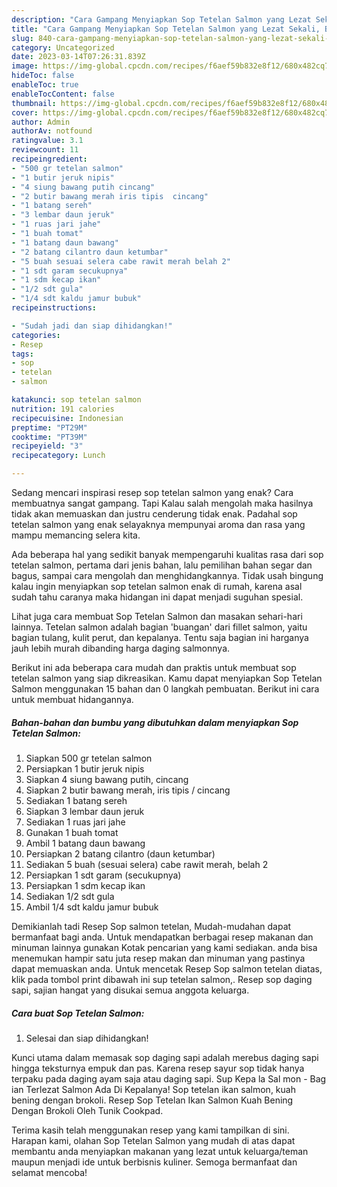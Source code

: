 ```yaml
---
description: "Cara Gampang Menyiapkan Sop Tetelan Salmon yang Lezat Sekali, Buat Buka Puasa Enak"
title: "Cara Gampang Menyiapkan Sop Tetelan Salmon yang Lezat Sekali, Buat Buka Puasa Enak"
slug: 840-cara-gampang-menyiapkan-sop-tetelan-salmon-yang-lezat-sekali-buat-buka-puasa-enak
category: Uncategorized
date: 2023-03-14T07:26:31.839Z
image: https://img-global.cpcdn.com/recipes/f6aef59b832e8f12/680x482cq70/sop-tetelan-salmon-foto-resep-utama.jpg
hideToc: false
enableToc: true
enableTocContent: false
thumbnail: https://img-global.cpcdn.com/recipes/f6aef59b832e8f12/680x482cq70/sop-tetelan-salmon-foto-resep-utama.jpg
cover: https://img-global.cpcdn.com/recipes/f6aef59b832e8f12/680x482cq70/sop-tetelan-salmon-foto-resep-utama.jpg
author: Admin
authorAv: notfound
ratingvalue: 3.1
reviewcount: 11
recipeingredient:
- "500 gr tetelan salmon"
- "1 butir jeruk nipis"
- "4 siung bawang putih cincang"
- "2 butir bawang merah iris tipis  cincang"
- "1 batang sereh"
- "3 lembar daun jeruk"
- "1 ruas jari jahe"
- "1 buah tomat"
- "1 batang daun bawang"
- "2 batang cilantro daun ketumbar"
- "5 buah sesuai selera cabe rawit merah belah 2"
- "1 sdt garam secukupnya"
- "1 sdm kecap ikan"
- "1/2 sdt gula"
- "1/4 sdt kaldu jamur bubuk"
recipeinstructions:

- "Sudah jadi dan siap dihidangkan!"
categories:
- Resep
tags:
- sop
- tetelan
- salmon

katakunci: sop tetelan salmon 
nutrition: 191 calories
recipecuisine: Indonesian
preptime: "PT29M"
cooktime: "PT39M"
recipeyield: "3"
recipecategory: Lunch

---
```



Sedang mencari inspirasi resep sop tetelan salmon yang enak? Cara membuatnya sangat gampang. Tapi Kalau salah mengolah maka hasilnya tidak akan memuaskan dan justru cenderung tidak enak. Padahal sop tetelan salmon yang enak selayaknya mempunyai aroma dan rasa yang mampu memancing selera kita.


Ada beberapa hal yang sedikit banyak mempengaruhi kualitas rasa dari sop tetelan salmon, pertama dari jenis bahan, lalu pemilihan bahan segar dan bagus, sampai cara mengolah dan menghidangkannya. Tidak usah bingung kalau ingin menyiapkan sop tetelan salmon enak di rumah, karena asal sudah tahu caranya maka hidangan ini dapat menjadi suguhan spesial.

Lihat juga cara membuat Sop Tetelan Salmon dan masakan sehari-hari lainnya. Tetelan salmon adalah bagian &#39;buangan&#39; dari fillet salmon, yaitu bagian tulang, kulit perut, dan kepalanya. Tentu saja bagian ini harganya jauh lebih murah dibanding harga daging salmonnya.


Berikut ini ada beberapa cara mudah dan praktis untuk membuat sop tetelan salmon yang siap dikreasikan. Kamu dapat menyiapkan Sop Tetelan Salmon menggunakan 15 bahan dan 0 langkah pembuatan. Berikut ini cara untuk membuat hidangannya.

<!--inarticleads1-->

##### Bahan-bahan dan bumbu yang dibutuhkan dalam menyiapkan Sop Tetelan Salmon:

1. Siapkan 500 gr tetelan salmon
1. Persiapkan 1 butir jeruk nipis
1. Siapkan 4 siung bawang putih, cincang
1. Siapkan 2 butir bawang merah, iris tipis / cincang
1. Sediakan 1 batang sereh
1. Siapkan 3 lembar daun jeruk
1. Sediakan 1 ruas jari jahe
1. Gunakan 1 buah tomat
1. Ambil 1 batang daun bawang
1. Persiapkan 2 batang cilantro (daun ketumbar)
1. Sediakan 5 buah (sesuai selera) cabe rawit merah, belah 2
1. Persiapkan 1 sdt garam (secukupnya)
1. Persiapkan 1 sdm kecap ikan
1. Sediakan 1/2 sdt gula
1. Ambil 1/4 sdt kaldu jamur bubuk


Demikianlah tadi Resep Sop salmon tetelan, Mudah-mudahan dapat bermanfaat bagi anda. Untuk mendapatkan berbagai resep makanan dan minuman lainnya gunakan Kotak pencarian yang kami sediakan. anda bisa menemukan hampir satu juta resep makan dan minuman yang pastinya dapat memuaskan anda. Untuk mencetak Resep Sop salmon tetelan diatas, klik pada tombol print dibawah ini sup tetelan salmon,. Resep sop daging sapi, sajian hangat yang disukai semua anggota keluarga. 

<!--inarticleads2-->

##### Cara buat Sop Tetelan Salmon:


1. Selesai dan siap dihidangkan!

Kunci utama dalam memasak sop daging sapi adalah merebus daging sapi hingga teksturnya empuk dan pas. Karena resep sayur sop tidak hanya terpaku pada daging ayam saja atau daging sapi. Sup Kepa la Sal mon - Bag ian Terlezat Salmon Ada Di Kepalanya! Sop tetelan ikan salmon, kuah bening dengan brokoli. Resep Sop Tetelan Ikan Salmon Kuah Bening Dengan Brokoli Oleh Tunik Cookpad. 

Terima kasih telah menggunakan resep yang kami tampilkan di sini. Harapan kami, olahan Sop Tetelan Salmon yang mudah di atas dapat membantu anda menyiapkan makanan yang lezat untuk keluarga/teman maupun menjadi ide untuk berbisnis kuliner. Semoga bermanfaat dan selamat mencoba!
